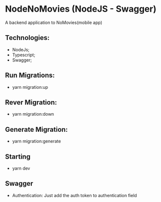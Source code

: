 # NodeNoMovies (NodeJS - Swagger)

  A backend application to NoMovies(mobile app)
 
  ## Technologies:
   - NodeJs;
   - Typescript;
   - Swagger;
   
  ## Run Migrations:
  - yarn migration:up
  
  ## Rever Migration:
  - yarn migration:down
  
  ## Generate Migration:
  - yarn migration:generate
  
  ## Starting
  - yarn dev
  
  ## Swagger
  - Authentication: Just add the auth token to authentication field
  
